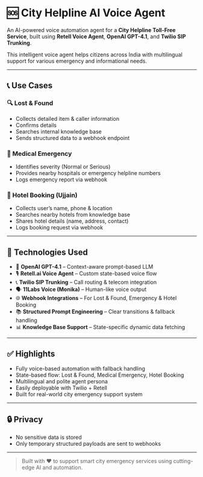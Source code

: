 # 🆘 City Helpline AI Voice Agent

An AI-powered voice automation agent for a **City Helpline Toll-Free Service**, built using **Retell Voice Agent**, **OpenAI GPT-4.1**, and **Twilio SIP Trunking**.

This intelligent voice agent helps citizens across India with multilingual support for various emergency and informational needs.

---

## 📞 Use Cases

### 🔍 Lost & Found
- Collects detailed item & caller information
- Confirms details
- Searches internal knowledge base
- Sends structured data to a webhook endpoint

### 🚨 Medical Emergency
- Identifies severity (Normal or Serious)
- Provides nearby hospitals or emergency helpline numbers
- Logs emergency report via webhook

### 🏨 Hotel Booking (Ujjain)
- Collects user’s name, phone & location
- Searches nearby hotels from knowledge base
- Shares hotel details (name, address, contact)
- Logs booking request via webhook

---

## 🧠 Technologies Used

- 🧠 **OpenAI GPT-4.1** – Context-aware prompt-based LLM
- 🎙 **Retell.ai Voice Agent** – Custom state-based voice flow
- 📞 **Twilio SIP Trunking** – Call routing & telecom integration
- 🗣 **11Labs Voice (Monika)** – Human-like voice output
- 🌐 **Webhook Integrations** – For Lost & Found, Emergency & Hotel Booking
- 📚 **Structured Prompt Engineering** – Clear transitions & fallback handling
- 📊 **Knowledge Base Support** – State-specific dynamic data fetching

---
## ✅ Highlights

- Fully voice-based automation with fallback handling
- State-based flow: Lost & Found, Medical Emergency, Hotel Booking
- Multilingual and polite agent persona
- Easily deployable with Twilio + Retell
- Built for real-world city emergency support system

---

## 🔒 Privacy

- No sensitive data is stored
- Only temporary structured payloads are sent to webhooks

---

> Built with ❤️ to support smart city emergency services using cutting-edge AI and automation.
